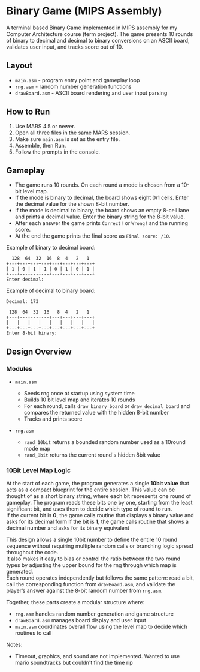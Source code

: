# Binary Game (MIPS Assembly)

A terminal based Binary Game implemented in MIPS assembly for my Computer Architecture course (term project). The game presents 10 rounds of binary to decimal and decimal to binary conversions on an ASCII board, validates user input, and tracks score out of 10.

## Layout

- `main.asm` - program entry point and gameplay loop
- `rng.asm` - random number generation functions
- `drawBoard.asm` - ASCII board rendering and user input parsing

## How to Run

1. Use MARS 4.5 or newer.
2. Open all three files in the same MARS session.
3. Make sure `main.asm` is set as the entry file.
4. Assemble, then Run.
5. Follow the prompts in the console.


## Gameplay

- The game runs 10 rounds. On each round a mode is chosen from a 10-bit level map.
- If the mode is binary to decimal, the board shows eight 0/1 cells. Enter the decimal value for the shown 8-bit number.
- If the mode is decimal to binary, the board shows an empty 8-cell lane and prints a decimal value. Enter the binary string for the 8-bit value.
- After each answer the game prints `Correct!` or `Wrong!` and the running score.
- At the end the game prints the final score as `Final score: /10`.

Example of binary to decimal board:

```
  128  64  32  16  8  4   2   1
+---+---+---+---+---+---+---+---+
| 1 | 0 | 1 | 1 | 0 | 1 | 0 | 1 |
+---+---+---+---+---+---+---+---+
Enter decimal:
```

Example of decimal to binary board:

```
Decimal: 173

 128  64  32  16   8  4   2   1
+---+---+---+---+---+---+---+---+
|   |   |   |   |   |   |   |   |
+---+---+---+---+---+---+---+---+
Enter 8-bit binary:
```


## Design Overview

### Modules

- `main.asm`
  - Seeds rng once at startup using system time
  - Builds 10 bit level map and iterates 10 rounds
  - For each round, calls `draw_binary_board` or `draw_decimal_board` and compares the returned value with the hidden 8-bit number
  - Tracks and prints score

- `rng.asm`
  - `rand_10bit` returns a bounded random number used as a 10round mode map
  - `rand_8bit` returns the current round's hidden 8bit value
    
### 10Bit Level Map Logic

At the start of each game, the program generates a single **10bit value** that acts as a compact blueprint for the entire session.
This value can be thought of as a short binary string, where each bit represents one round of gameplay.
The program reads these bits one by one, starting from the least significant bit, and uses them to decide which type of round to run.  
If the current bit is **0**, the game calls routine that displays a binary value and asks for its decimal form
If the bit is **1**, the game calls routine that shows a decimal number and asks for its binary equivalent

This design allows a single 10bit number to define the entire 10 round sequence without requiring multiple random calls or branching logic spread throughout the code.  
It also makes it easy to bias or control the ratio between the two round types by adjusting the upper bound for the rng through which map is generated.  
Each round operates independently but follows the same pattern: read a bit, call the corresponding function from `drawBoard.asm`, and validate the player’s answer against the 8-bit random number from `rng.asm`.

Together, these parts create a modular structure where:
- `rng.asm` handles random number generation and game structure
- `drawBoard.asm` manages board display and user input
- `main.asm` coordinates overall flow using the level map to decide which routines to call 


Notes:
- Timeout, graphics, and sound are not implemented. Wanted to use mario soundtracks but couldn't find the time rip







